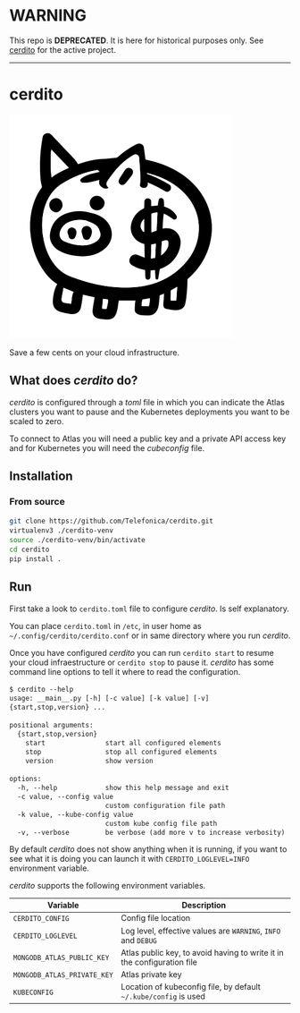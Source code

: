 # WARNING
This repo is **DEPRECATED**. It is here for historical purposes only.
See [cerdito](https://github.com/Telefonica/cerdito) for the active project.
- - -

# cerdito

![Piggy Bank](piggy.svg)

Save a few cents on your cloud infrastructure.

## What does _cerdito_ do?

_cerdito_ is configured through a _toml_ file in which you can indicate the
Atlas clusters you want to pause and the Kubernetes deployments you want to
be scaled to zero.

To connect to Atlas you will need a public key and a private API access key
and for Kubernetes you will need the _cubeconfig_ file.

## Installation

### From source

```sh
git clone https://github.com/Telefonica/cerdito.git
virtualenv3 ./cerdito-venv
source ./cerdito-venv/bin/activate
cd cerdito
pip install .
```

## Run

First take a look to `cerdito.toml` file to configure _cerdito_. Is self
explanatory.

You can place `cerdito.toml` in `/etc`, in user home as
`~/.config/cerdito/cerdito.conf` or in same directory where you run
_cerdito_.

Once you have configured _cerdito_ you can run `cerdito start` to resume your
cloud infraestructure or `cerdito stop` to pause it. _cerdito_ has some
command line options to tell it where to read the configuration.

```
$ cerdito --help
usage: __main__.py [-h] [-c value] [-k value] [-v] {start,stop,version} ...

positional arguments:
  {start,stop,version}
    start               start all configured elements
    stop                stop all configured elements
    version             show version

options:
  -h, --help            show this help message and exit
  -c value, --config value
                        custom configuration file path
  -k value, --kube-config value
                        custom kube config file path
  -v, --verbose         be verbose (add more v to increase verbosity)
```

By default _cerdito_ does not show anything when it is running, if you want
to see what it is doing you can launch it with `CERDITO_LOGLEVEL=INFO`
environment variable.

_cerdito_ supports the following environment variables.


| Variable | Description |
| --- | --- |
| `CERDITO_CONFIG` | Config file location |
| `CERDITO_LOGLEVEL` | Log level, effective values are `WARNING`, `INFO` and `DEBUG` |
| `MONGODB_ATLAS_PUBLIC_KEY` | Atlas public key, to avoid having to write it in the configuration file |
| `MONGODB_ATLAS_PRIVATE_KEY` | Atlas private key |
| `KUBECONFIG` | Location of kubeconfig file, by default `~/.kube/config` is used |
